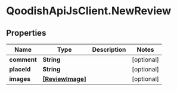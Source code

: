 # QoodishApiJsClient.NewReview

## Properties

Name | Type | Description | Notes
------------ | ------------- | ------------- | -------------
**comment** | **String** |  | [optional] 
**placeId** | **String** |  | [optional] 
**images** | [**[ReviewImage]**](ReviewImage.md) |  | [optional] 


